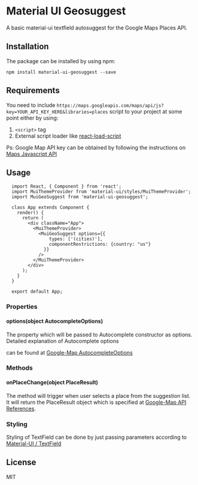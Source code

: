 # Material UI Geosuggest

A basic material-ui textfield autosuggest for the Google Maps Places API.

## Installation

The package can be installed by using npm:

`npm install material-ui-geosuggest --save`

## Requirements

You need to include `https://maps.googleapis.com/maps/api/js?key=YOUR_API_KEY_HERE&libraries=places` script to your project at some point either by using:

1. `<script>` tag
2. External script loader like [react-load-script](https://github.com/blueberryapps/react-load-script/)

Ps: Google Map API key can be obtained by following the instructions on [Maps Javascript API](https://developers.google.com/maps/documentation/javascript/get-api-key)

## Usage

```
  import React, { Component } from 'react';
  import MuiThemeProvider from 'material-ui/styles/MuiThemeProvider';
  import MuiGeoSuggest from 'material-ui-geosuggest';

  class App extends Component {
    render() {
      return (
        <div className="App">
          <MuiThemeProvider>
            <MuiGeoSuggest options={{
                types: ['(cities)'],
                componentRestrictions: {country: "us"}
              }}
            />
          </MuiThemeProvider>
        </div>
      );
    }
  }

  export default App;

```
### Properties

#### options(object AutocompleteOptions)

The property which will be passed to Autocomplete constructor as options. Detailed explanation of Autocomplete options

can be found at [Google-Map AutocompleteOptions](https://developers.google.com/maps/documentation/javascript/reference#AutocompleteOptions)

### Methods

#### onPlaceChange(object PlaceResult)

The method will trigger when user selects a place from the suggestion list. It will return the PlaceResult object which is specified at [Google-Map API References](https://developers.google.com/maps/documentation/javascript/3.exp/reference#PlaceResult).

### Styling

Styling of TextField can be done by just passing parameters according to [Material-UI / TextField](http://www.material-ui.com/#/components/text-field)


## License

MIT
